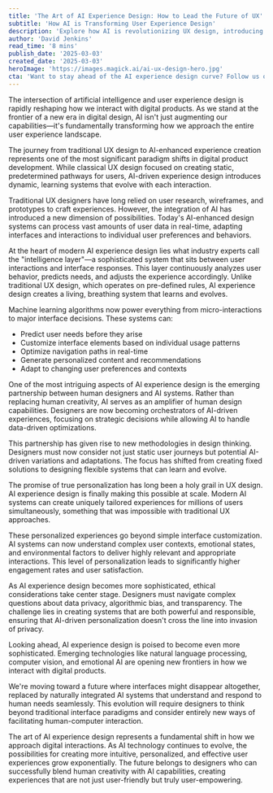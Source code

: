 ```yaml
---
title: 'The Art of AI Experience Design: How to Lead the Future of UX'
subtitle: 'How AI is Transforming User Experience Design'
description: 'Explore how AI is revolutionizing UX design, introducing dynamic, learning systems that evolve with each interaction. Learn about the intelligence layer, human-AI partnerships, and the future of personalized digital experiences.'
author: 'David Jenkins'
read_time: '8 mins'
publish_date: '2025-03-03'
created_date: '2025-03-03'
heroImage: 'https://images.magick.ai/ai-ux-design-hero.jpg'
cta: 'Want to stay ahead of the AI experience design curve? Follow us on LinkedIn for the latest insights, trends, and best practices in AI-driven UX design.'
---
```


The intersection of artificial intelligence and user experience design is rapidly reshaping how we interact with digital products. As we stand at the frontier of a new era in digital design, AI isn't just augmenting our capabilities—it's fundamentally transforming how we approach the entire user experience landscape.

The journey from traditional UX design to AI-enhanced experience creation represents one of the most significant paradigm shifts in digital product development. While classical UX design focused on creating static, predetermined pathways for users, AI-driven experience design introduces dynamic, learning systems that evolve with each interaction.

Traditional UX designers have long relied on user research, wireframes, and prototypes to craft experiences. However, the integration of AI has introduced a new dimension of possibilities. Today's AI-enhanced design systems can process vast amounts of user data in real-time, adapting interfaces and interactions to individual user preferences and behaviors.

At the heart of modern AI experience design lies what industry experts call the "intelligence layer"—a sophisticated system that sits between user interactions and interface responses. This layer continuously analyzes user behavior, predicts needs, and adjusts the experience accordingly. Unlike traditional UX design, which operates on pre-defined rules, AI experience design creates a living, breathing system that learns and evolves.

Machine learning algorithms now power everything from micro-interactions to major interface decisions. These systems can:
- Predict user needs before they arise
- Customize interface elements based on individual usage patterns
- Optimize navigation paths in real-time
- Generate personalized content and recommendations
- Adapt to changing user preferences and contexts

One of the most intriguing aspects of AI experience design is the emerging partnership between human designers and AI systems. Rather than replacing human creativity, AI serves as an amplifier of human design capabilities. Designers are now becoming orchestrators of AI-driven experiences, focusing on strategic decisions while allowing AI to handle data-driven optimizations.

This partnership has given rise to new methodologies in design thinking. Designers must now consider not just static user journeys but potential AI-driven variations and adaptations. The focus has shifted from creating fixed solutions to designing flexible systems that can learn and evolve.

The promise of true personalization has long been a holy grail in UX design. AI experience design is finally making this possible at scale. Modern AI systems can create uniquely tailored experiences for millions of users simultaneously, something that was impossible with traditional UX approaches.

These personalized experiences go beyond simple interface customization. AI systems can now understand complex user contexts, emotional states, and environmental factors to deliver highly relevant and appropriate interactions. This level of personalization leads to significantly higher engagement rates and user satisfaction.

As AI experience design becomes more sophisticated, ethical considerations take center stage. Designers must navigate complex questions about data privacy, algorithmic bias, and transparency. The challenge lies in creating systems that are both powerful and responsible, ensuring that AI-driven personalization doesn't cross the line into invasion of privacy.

Looking ahead, AI experience design is poised to become even more sophisticated. Emerging technologies like natural language processing, computer vision, and emotional AI are opening new frontiers in how we interact with digital products.

We're moving toward a future where interfaces might disappear altogether, replaced by naturally integrated AI systems that understand and respond to human needs seamlessly. This evolution will require designers to think beyond traditional interface paradigms and consider entirely new ways of facilitating human-computer interaction.

The art of AI experience design represents a fundamental shift in how we approach digital interactions. As AI technology continues to evolve, the possibilities for creating more intuitive, personalized, and effective user experiences grow exponentially. The future belongs to designers who can successfully blend human creativity with AI capabilities, creating experiences that are not just user-friendly but truly user-empowering.